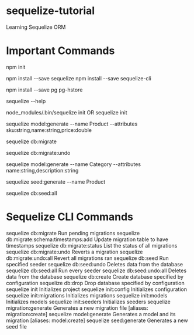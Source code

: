 # sequelize-tutorial
Learning Sequelize ORM

# Important Commands

npm init

npm install --save sequelize
npm install --save sequelize-cli

npm install --save pg pg-hstore

sequelize --help

node_modules/.bin/sequelize init
OR
sequelize init

sequelize model:generate --name Product --attributes sku:string,name:string,price:double

sequelize db:migrate

sequelize db:migrate:undo

sequelize model:generate --name Category --attributes name:string,description:string

sequelize seed:generate --name Product

sequelize db:seed:all

# Sequelize CLI Commands

sequelize db:migrate                        Run pending migrations
sequelize db:migrate:schema:timestamps:add  Update migration table to have timestamps
sequelize db:migrate:status                 List the status of all migrations
sequelize db:migrate:undo                   Reverts a migration
sequelize db:migrate:undo:all               Revert all migrations ran
sequelize db:seed                           Run specified seeder
sequelize db:seed:undo                      Deletes data from the database
sequelize db:seed:all                       Run every seeder
sequelize db:seed:undo:all                  Deletes data from the database
sequelize db:create                         Create database specified by configuration
sequelize db:drop                           Drop database specified by configuration
sequelize init                              Initializes project
sequelize init:config                       Initializes configuration
sequelize init:migrations                   Initializes migrations
sequelize init:models                       Initializes models
sequelize init:seeders                      Initializes seeders
sequelize migration:generate                Generates a new migration file                 [aliases: migration:create]
sequelize model:generate                    Generates a model and its migration                [aliases: model:create]
sequelize seed:generate                     Generates a new seed file
